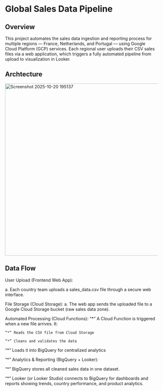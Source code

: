 # Global Sales Data Pipeline

## Overview
This project automates the sales data ingestion and reporting process for multiple regions — France, Netherlands, and Portugal — using Google Cloud Platform (GCP) services.
Each regional user uploads their CSV sales files via a web application, which triggers a fully automated pipeline from upload to visualization in Looker.

## Archtecture

<img width="1234" height="568" alt="Screenshot 2025-10-20 195137" src="https://github.com/user-attachments/assets/502302f9-5531-445e-9008-b7128e9341ce" />

## Data Flow

User Upload (Frontend Web App):
  
  a. Each country team uploads a sales_data.csv file through a secure web interface.

File Storage (Cloud Storage):
  a. The web app sends the uploaded file to a Google Cloud Storage bucket (raw sales data zone).

Automated Processing (Cloud Functions):
  “*” A Cloud Function is triggered when a new file arrives. It:

    “*” Reads the CSV file from Cloud Storage

    “*” Cleans and validates the data

   “*”  Loads it into BigQuery for centralized analytics

“*” Analytics & Reporting (BigQuery + Looker):

  “*” BigQuery stores all cleaned sales data in one dataset.

  “*” Looker (or Looker Studio) connects to BigQuery for dashboards and reports showing trends, country performance, and product analytics.
